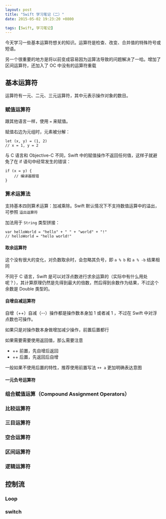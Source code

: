 ```yaml
---
layout: post
title: "Swift 学习笔记（二）"
date: 2015-05-02 19:23:20 +0800

tags: [Swift, 学习笔记]
---
```


今天学习一些基本运算符想关的知识。运算符是检查、改变、合并值的特殊符号或短语。

另一个很重要的地方是将以前变成容易因为运算法导致的问题解决了一哈。增加了区间运算符，还加入了 OC 中没有的运算符重载

<!--more-->


## 基本运算符

运算符有一元、二元、三元运算符，其中元表示操作对象的数目。

### 赋值运算符
跟其他语言一样，使用 `=` 来赋值。

赋值右边为元组时，元素被分解：

    let (x, y) = (1, 2)
    // x = 1, y = 2

与 C 语言和 Objective-C 不同，Swift 中的赋值操作不返回任何值，这样子就避免了在 if 语句中经常发生的错误：

    if (x = y) {
        // 编译器报错
    }

### 算术运算法
支持基本四则算术运算：加减乘除。Swift 默认情况下不支持数值运算中的溢出，可参照 `溢出运算符`

加法用于 `String` 类型拼接：

    var helloWorld = "hello" + " " + "world" + "!"
    // helloWorld = "hello world!"

#### 取余运算符
这个没有很大的变化，对负数取余时，会忽略其负号，即 `a % b` 和 `a % -b` 结果相同

不同于 C 语言，Swift 是可以对浮点数进行求余运算的（实际中有什么用处呢？），其计算原理仍然是先得到最大的倍数，然后得到余数作为结果，不过这个余数是 Double 类型的。

#### 自增自减运算符
自增（++）自减（--）操作都是操作数本身加 1 或者减 1 ，不过在 Swift 中对浮点数也可操作。

如果只是对操作数本身做增加减少操作，前置后置都行

如果需要需要使用返回值，那么需要注意

- ++ 前置，先自增后返回
- ++ 后置，先返回后自增

一般如果不使用后置的特性，推荐使用前置写法 `++ a` 更加明确表达意图

#### 一元负号运算符



### 组合赋值运算（Compound Assignment Operators）
### 比较运算符
### 三目运算符
### 空合运算符
### 区间运算符
### 逻辑运算符



## 控制流

### Loop

### switch

